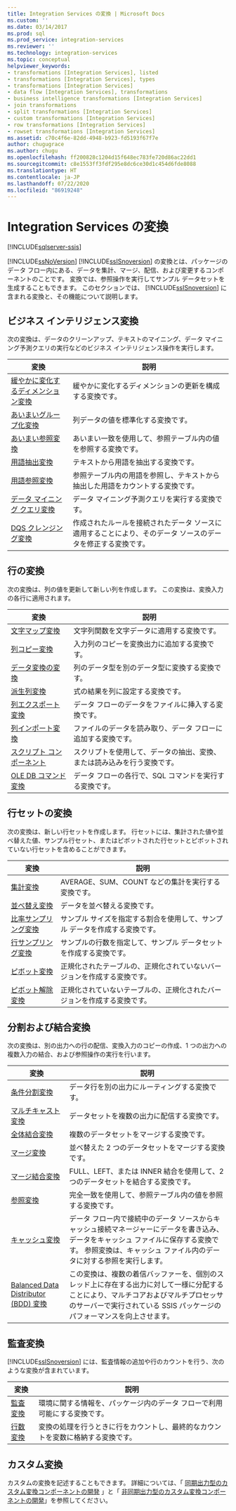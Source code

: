 ```yaml
---
title: Integration Services の変換 | Microsoft Docs
ms.custom: ''
ms.date: 03/14/2017
ms.prod: sql
ms.prod_service: integration-services
ms.reviewer: ''
ms.technology: integration-services
ms.topic: conceptual
helpviewer_keywords:
- transformations [Integration Services], listed
- transformations [Integration Services], types
- transformations [Integration Services]
- data flow [Integration Services], transformations
- business intelligence transformations [Integration Services]
- join transformations
- split transformations [Integration Services]
- custom transformations [Integration Services]
- row transformations [Integration Services]
- rowset transformations [Integration Services]
ms.assetid: c70c4f6e-82dd-4948-b923-fd5193f67f7e
author: chugugrace
ms.author: chugu
ms.openlocfilehash: ff200828c1204d15f648ec783fe720d86ac22dd1
ms.sourcegitcommit: c8e1553ff3fdf295e8dc6ce30d1c454d6fde8088
ms.translationtype: HT
ms.contentlocale: ja-JP
ms.lasthandoff: 07/22/2020
ms.locfileid: "86919248"
---
```

# <a name="integration-services-transformations"></a>Integration Services の変換

[!INCLUDE[sqlserver-ssis](../../../includes/applies-to-version/sqlserver-ssis.md)]


  [!INCLUDE[ssNoVersion](../../../includes/ssnoversion-md.md)] [!INCLUDE[ssISnoversion](../../../includes/ssisnoversion-md.md)] の変換とは、パッケージのデータ フロー内にある、データを集計、マージ、配信、および変更するコンポーネントのことです。 変換では、参照操作を実行してサンプル データセットを生成することもできます。 このセクションでは、 [!INCLUDE[ssISnoversion](../../../includes/ssisnoversion-md.md)] に含まれる変換と、その機能について説明します。  
  
## <a name="business-intelligence-transformations"></a>ビジネス インテリジェンス変換  
 次の変換は、データのクリーンアップ、テキストのマイニング、データ マイニング予測クエリの実行などのビジネス インテリジェンス操作を実行します。  
  
|変換|説明|  
|--------------------|-----------------|  
|[緩やかに変化するディメンション変換](../../../integration-services/data-flow/transformations/slowly-changing-dimension-transformation.md)|緩やかに変化するディメンションの更新を構成する変換です。|  
|[あいまいグループ化変換](../../../integration-services/data-flow/transformations/fuzzy-grouping-transformation.md)|列データの値を標準化する変換です。|  
|[あいまい参照変換](../../../integration-services/data-flow/transformations/fuzzy-lookup-transformation.md)|あいまい一致を使用して、参照テーブル内の値を参照する変換です。|  
|[用語抽出変換](../../../integration-services/data-flow/transformations/term-extraction-transformation.md)|テキストから用語を抽出する変換です。|  
|[用語参照変換](../../../integration-services/data-flow/transformations/term-lookup-transformation.md)|参照テーブル内の用語を参照し、テキストから抽出した用語をカウントする変換です。|  
|[データ マイニング クエリ変換](../../../integration-services/data-flow/transformations/data-mining-query-transformation.md)|データ マイニング予測クエリを実行する変換です。|  
|[DQS クレンジング変換](../../../integration-services/data-flow/transformations/dqs-cleansing-transformation.md)|作成されたルールを接続されたデータ ソースに適用することにより、そのデータ ソースのデータを修正する変換です。|  
  
## <a name="row-transformations"></a>行の変換  
 次の変換は、列の値を更新して新しい列を作成します。 この変換は、変換入力の各行に適用されます。  
  
|変換|説明|  
|--------------------|-----------------|  
|[文字マップ変換](../../../integration-services/data-flow/transformations/character-map-transformation.md)|文字列関数を文字データに適用する変換です。|  
|[列コピー変換](../../../integration-services/data-flow/transformations/copy-column-transformation.md)|入力列のコピーを変換出力に追加する変換です。|  
|[データ変換の変換](../../../integration-services/data-flow/transformations/data-conversion-transformation.md)|列のデータ型を別のデータ型に変換する変換です。|  
|[派生列変換](../../../integration-services/data-flow/transformations/derived-column-transformation.md)|式の結果を列に設定する変換です。|  
|[列エクスポート変換](../../../integration-services/data-flow/transformations/export-column-transformation.md)|データ フローのデータをファイルに挿入する変換です。|  
|[列インポート変換](../../../integration-services/data-flow/transformations/import-column-transformation.md)|ファイルのデータを読み取り、データ フローに追加する変換です。|  
|[スクリプト コンポーネント](../../../integration-services/data-flow/transformations/script-component.md)|スクリプトを使用して、データの抽出、変換、または読み込みを行う変換です。|  
|[OLE DB コマンド変換](../../../integration-services/data-flow/transformations/ole-db-command-transformation.md)|データ フローの各行で、SQL コマンドを実行する変換です。|  
  
## <a name="rowset-transformations"></a>行セットの変換  
 次の変換は、新しい行セットを作成します。 行セットには、集計された値や並べ替えた値、サンプル行セット、またはピボットされた行セットとピボットされていない行セットを含めることができます。  
  
|変換|説明|  
|--------------------|-----------------|  
|[集計変換](../../../integration-services/data-flow/transformations/aggregate-transformation.md)|AVERAGE、SUM、COUNT などの集計を実行する変換です。|  
|[並べ替え変換](../../../integration-services/data-flow/transformations/sort-transformation.md)|データを並べ替える変換です。|  
|[比率サンプリング変換](../../../integration-services/data-flow/transformations/percentage-sampling-transformation.md)|サンプル サイズを指定する割合を使用して、サンプル データを作成する変換です。|  
|[行サンプリング変換](../../../integration-services/data-flow/transformations/row-sampling-transformation.md)|サンプルの行数を指定して、サンプル データセットを作成する変換です。|  
|[ピボット変換](../../../integration-services/data-flow/transformations/pivot-transformation.md)|正規化されたテーブルの、正規化されていないバージョンを作成する変換です。|  
|[ピボット解除変換](../../../integration-services/data-flow/transformations/unpivot-transformation.md)|正規化されていないテーブルの、正規化されたバージョンを作成する変換です。|  
  
## <a name="split-and-join-transformations"></a>分割および結合変換  
 次の変換は、別の出力への行の配信、変換入力のコピーの作成、1 つの出力への複数入力の結合、および参照操作の実行を行います。  
  
|変換|説明|  
|--------------------|-----------------|  
|[条件分割変換](../../../integration-services/data-flow/transformations/conditional-split-transformation.md)|データ行を別の出力にルーティングする変換です。|  
|[マルチキャスト変換](../../../integration-services/data-flow/transformations/multicast-transformation.md)|データセットを複数の出力に配信する変換です。|  
|[全体結合変換](../../../integration-services/data-flow/transformations/union-all-transformation.md)|複数のデータセットをマージする変換です。|  
|[マージ変換](../../../integration-services/data-flow/transformations/merge-transformation.md)|並べ替えた 2 つのデータセットをマージする変換です。|  
|[マージ結合変換](../../../integration-services/data-flow/transformations/merge-join-transformation.md)|FULL、LEFT、または INNER 結合を使用して、2 つのデータセットを結合する変換です。|  
|[参照変換](../../../integration-services/data-flow/transformations/lookup-transformation.md)|完全一致を使用して、参照テーブル内の値を参照する変換です。|  
|[キャッシュ変換](../../../integration-services/data-flow/transformations/cache-transform.md)|データ フロー内で接続中のデータ ソースからキャッシュ接続マネージャーにデータを書き込み、データをキャッシュ ファイルに保存する変換です。 参照変換は、キャッシュ ファイル内のデータに対する参照を実行します。|  
|[Balanced Data Distributor (BDD) 変換](../../../integration-services/data-flow/transformations/balanced-data-distributor-transformation.md)|この変換は、複数の着信バッファーを、個別のスレッド上に存在する出力に対して一様に分配することにより、マルチコアおよびマルチプロセッサのサーバーで実行されている SSIS パッケージのパフォーマンスを向上させます。|  
  
## <a name="auditing-transformations"></a>監査変換  
 [!INCLUDE[ssISnoversion](../../../includes/ssisnoversion-md.md)] には、監査情報の追加や行のカウントを行う、次のような変換が含まれています。  
  
|変換|説明|  
|--------------------|-----------------|  
|[監査変換](../../../integration-services/data-flow/transformations/audit-transformation.md)|環境に関する情報を、パッケージ内のデータ フローで利用可能にする変換です。|  
|[行数変換](../../../integration-services/data-flow/transformations/row-count-transformation.md)|変換の処理を行うときに行をカウントし、最終的なカウントを変数に格納する変換です。|  
  
## <a name="custom-transformations"></a>カスタム変換  
 カスタムの変換を記述することもできます。 詳細については、「 [同期出力型のカスタム変換コンポーネントの開発](../../../integration-services/extending-packages-custom-objects-data-flow-types/developing-a-custom-transformation-component-with-synchronous-outputs.md) 」と「 [非同期出力型のカスタム変換コンポーネントの開発](../../../integration-services/extending-packages-custom-objects-data-flow-types/developing-a-custom-transformation-component-with-asynchronous-outputs.md)」を参照してください。  
  
  
